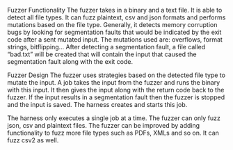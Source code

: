 Fuzzer Functionality
The fuzzer takes in a binary and a text file. It is able to detect all file types.
It can fuzz plaintext, csv and json formats and performs mutations based on the file type. Generally, it detects memory corruption bugs by looking for segmentation faults that would be indicated by the exit code after a sent mutated input. The mutations used are: overflows, format strings, bitflipping…
After detecting a segmentation fault, a file called “bad.txt” will be created that will contain the input that caused the segmentation fault along with the exit code.

Fuzzer Design
The fuzzer uses strategies based on the detected file type to mutate the input. A job takes the input from the fuzzer and runs the binary with this input. It then gives the input along with the return code back to the fuzzer. If the input results in a segmentation fault then the fuzzer is stopped and the input is saved. The harness creates and starts this job.

The harness only executes a single job at a time.
The fuzzer can only fuzz json, csv and plaintext files. The fuzzer can be improved by adding functionality to fuzz more file types such as PDFs, XMLs and so on.
It can fuzz csv2 as well.
